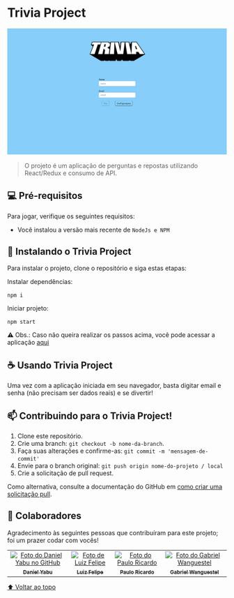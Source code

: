 # Trivia Project

<img src="https://github.com/BrunoPelegrino/trivia-project/blob/master/Captura%20de%20tela%20de%202022-07-31%2017-46-03.png" alt="exemplo imagem">

> O projeto é um aplicação de perguntas e repostas utilizando React/Redux e consumo de API.

## 💻 Pré-requisitos

Para jogar, verifique os seguintes requisitos:

- Você instalou a versão mais recente de `NodeJs e NPM`

## 🚀 Instalando o Trivia Project

Para instalar o projeto, clone o repositório e siga estas etapas:

Instalar dependências:

```
npm i
```

Iniciar projeto:

```
npm start
```

⚠️ Obs.: Caso não queira realizar os passos acima, você pode acessar a aplicação <a href="https://trivia-project-nine.vercel.app/" >aqui</a>

## ☕ Usando Trivia Project

Uma vez com a aplicação iniciada em seu navegador, basta digitar email e senha (não precisam ser dados reais) e se divertir!

## 📫 Contribuindo para o Trivia Project!

1. Clone este repositório.
2. Crie uma branch: `git checkout -b nome-da-branch`.
3. Faça suas alterações e confirme-as: `git commit -m 'mensagem-de-commit'`
4. Envie para o branch original: `git push origin nome-do-projeto / local`
5. Crie a solicitação de pull request.

Como alternativa, consulte a documentação do GitHub em [como criar uma solicitação pull](https://help.github.com/en/github/collaborating-with-issues-and-pull-requests/creating-a-pull-request).

## 🤝 Colaboradores

Agradecimento às seguintes pessoas que contribuíram para este projeto; foi um prazer codar com vocês!

<table>
  <tr>
    <td align="center">
      <a href="https://github.com/d4n13ln13ls3n">
        <img src="https://avatars.githubusercontent.com/u/92753791?v=4" width="100px;" alt="Foto do Daniel Yabu no GitHub"/><br>
        <sub>
          <b>Daniel Yabu</b>
        </sub>
      </a>
    </td>
    <td align="center">
      <a href="https://github.com/LuizFelipe406">
        <img src="https://avatars.githubusercontent.com/u/99992962?v=4" width="100px;" alt="Foto de Luiz Felipe"/><br>
        <sub>
          <b>Luiz Felipe</b>
        </sub>
      </a>
    </td>
    <td align="center">
      <a href="https://github.com/pauloricardosb">
        <img src="https://avatars.githubusercontent.com/u/98856847?v=4" width="100px;" alt="Foto do Paulo Ricardo"/><br>
        <sub>
          <b>Paulo Ricardo</b>
        </sub>
      </a>
    </td>
    <td align="center">
      <a href="https://github.com/GWCCampos">
        <img src="https://avatars.githubusercontent.com/u/99999409?v=4" width="100px;" alt="Foto do Gabriel Wanguestel"/><br>
        <sub>
          <b>Gabriel Wanguestel</b>
        </sub>
      </a>
    </td>
  </tr>
</table>

[⬆ Voltar ao topo](#trivia-project)<br>
